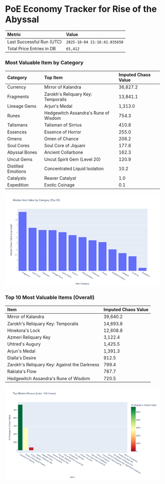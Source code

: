# PoE Economy Tracker for Rise of the Abyssal

<!-- START_MAINTENANCE -->
| Metric | Value |
|:---|:---|
| Last Successful Run (UTC) | `2025-10-04 21:16:42.035650` |
| Total Price Entries in DB | `65,412` |

<!-- END_MAINTENANCE -->

<!-- START_DATAFRAME_DEBUG -->
<!-- END_DATAFRAME_DEBUG -->

<!-- START_CATEGORY_ANALYSIS -->
### Most Valuable Item by Category
| Category | Top Item | Imputed Chaos Value |
| :--- | :--- | :--- |
| Currency | Mirror of Kalandra | 36,827.2 |
| Fragments | Zarokh's Reliquary Key: Temporalis | 13,841.1 |
| Lineage Gems | Arjun's Medal | 1,313.0 |
| Runes | Hedgewitch Assandra's Rune of Wisdom | 754.3 |
| Talismans | Talisman of Sirrius | 410.8 |
| Essences | Essence of Horror | 255.0 |
| Omens | Omen of Chance | 206.2 |
| Soul Cores | Soul Core of Jiquani | 177.8 |
| Abyssal Bones | Ancient Collarbone | 162.3 |
| Uncut Gems | Uncut Spirit Gem (Level 20) | 120.9 |
| Distilled Emotions | Concentrated Liquid Isolation | 10.2 |
| Catalysts | Reaver Catalyst | 1.0 |
| Expedition | Exotic Coinage | 0.1 |


![Category Analysis Chart](charts/category_analysis.png)
<!-- END_ANALYSIS -->

<!-- START_ANALYSIS -->
### Top 10 Most Valuable Items (Overall)
| Item | Imputed Chaos Value |
| :--- | :--- |
| Mirror of Kalandra | 39,640.2 |
| Zarokh's Reliquary Key: Temporalis | 14,693.8 |
| Hinekora's Lock | 12,608.8 |
| Azmeri Reliquary Key | 3,122.4 |
| Uhtred's Augury | 1,425.5 |
| Arjun's Medal | 1,391.3 |
| Dialla's Desire | 912.5 |
| Zarokh's Reliquary Key: Against the Darkness | 799.4 |
| Rakiata's Flow | 787.7 |
| Hedgewitch Assandra's Rune of Wisdom | 720.5 |


![Market Movers Chart](charts/market_movers.png)
<!-- END_ANALYSIS -->
